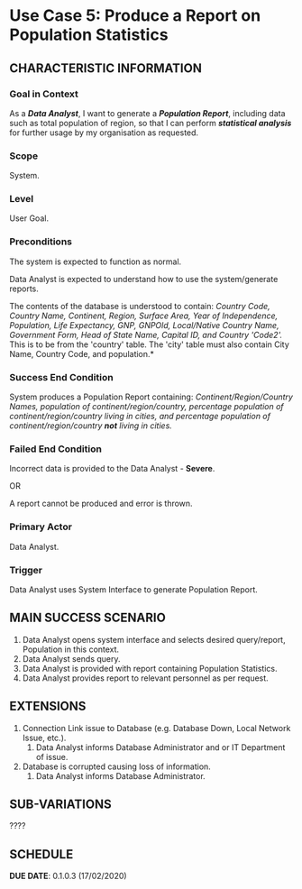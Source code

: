 # Use Case 5: Produce a Report on Population Statistics

## CHARACTERISTIC INFORMATION

### Goal in Context

As a ***Data Analyst***, I want to generate a ***Population Report***, including data such as total population of region, so that I can perform ***statistical analysis*** for further usage by my organisation as requested.

### Scope

System.

### Level

User Goal.

### Preconditions

The system is expected to function as normal.

Data Analyst is expected to understand how to use the system/generate reports.

The contents of the database is understood to contain: *Country Code, Country Name, Continent, Region, Surface Area, Year of Independence, Population, Life Expectancy, GNP, GNPOld, Local/Native Country Name, Government Form, Head of State Name, Capital ID, and Country 'Code2'.*
This is to be from the 'country' table. The 'city' table must also contain City Name, Country Code, and population.*
  
### Success End Condition

System produces a Population Report containing: *Continent/Region/Country Names, population of continent/region/country, percentage population of continent/region/country living in cities, and percentage population of continent/region/country **not** living in cities.*

### Failed End Condition

Incorrect data is provided to the Data Analyst - **Severe**.

OR

A report cannot be produced and error is thrown.

### Primary Actor

Data Analyst.

### Trigger

Data Analyst uses System Interface to generate Population Report.

## MAIN SUCCESS SCENARIO

1. Data Analyst opens system interface and selects desired query/report, Population in this context.
2. Data Analyst sends query.
3. Data Analyst is provided with report containing Population Statistics.
4. Data Analyst provides report to relevant personnel as per request.

## EXTENSIONS

1. Connection Link issue to Database (e.g. Database Down, Local Network Issue, etc.).
   1. Data Analyst informs Database Administrator and or IT Department of issue.
2. Database is corrupted causing loss of information.
    1. Data Analyst informs Database Administrator.

## SUB-VARIATIONS

????

## SCHEDULE

**DUE DATE**: 0.1.0.3 (17/02/2020)